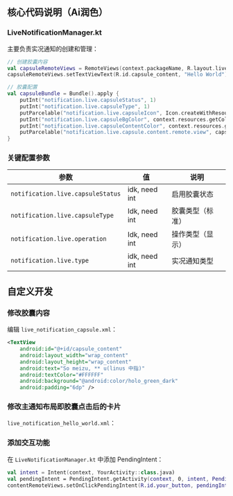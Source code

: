 ## 核心代码说明（Ai润色）

### LiveNotificationManager.kt

主要负责实况通知的创建和管理：

```kotlin
// 创建胶囊内容
val capsuleRemoteViews = RemoteViews(context.packageName, R.layout.live_notification_capsule)
capsuleRemoteViews.setTextViewText(R.id.capsule_content, "Hello World")

// 胶囊配置
val capsuleBundle = Bundle().apply {
    putInt("notification.live.capsuleStatus", 1)
    putInt("notification.live.capsuleType", 1)
    putParcelable("notification.live.capsuleIcon", Icon.createWithResource(context, R.drawable.ic_notification))
    putInt("notification.live.capsuleBgColor", context.resources.getColor(android.R.color.holo_blue_bright, null))
    putInt("notification.live.capsuleContentColor", context.resources.getColor(android.R.color.white, null))
    putParcelable("notification.live.capsule.content.remote.view", capsuleRemoteViews)
}
```

### 关键配置参数

| 参数 | 值 | 说明 |
|------|-----|------|
| `notification.live.capsuleStatus` | idk, need int | 启用胶囊状态 |
| `notification.live.capsuleType` | Idk, need int | 胶囊类型（标准） |
| `notification.live.operation` | Idk, need int | 操作类型（显示） |
| `notification.live.type` | idk, need int | 实况通知类型 |

## 自定义开发

### 修改胶囊内容

编辑 `live_notification_capsule.xml`：
```xml
<TextView
    android:id="@+id/capsule_content"
    android:layout_width="wrap_content"
    android:layout_height="wrap_content"
    android:text="So meizu, ** u(linus 中指)"
    android:textColor="#FFFFFF"
    android:background="@android:color/holo_green_dark"
    android:padding="6dp" />
```

### 修改主通知布局即胶囊点击后的卡片

 `live_notification_hello_world.xml`：
### 添加交互功能

在 `LiveNotificationManager.kt` 中添加 PendingIntent：
```kotlin
val intent = Intent(context, YourActivity::class.java)
val pendingIntent = PendingIntent.getActivity(context, 0, intent, PendingIntent.FLAG_UPDATE_CURRENT or PendingIntent.FLAG_IMMUTABLE)
contentRemoteViews.setOnClickPendingIntent(R.id.your_button, pendingIntent)
```
